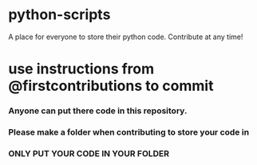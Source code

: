 # python-scripts
A place for everyone to store their python code. Contribute at any time!


# use instructions from @firstcontributions to commit

### Anyone can put there code in this repository.
### Please make a folder when contributing to store your code in
### ONLY PUT YOUR CODE IN YOUR FOLDER




